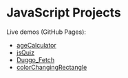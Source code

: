 # JavaScript Projects

Live demos (GitHub Pages):

- [ageCalculator](https://jrRakesh.github.io/JavaScriptProjects/ageCalculator/)
- [jsQuiz](https://jrRakesh.github.io/JavaScriptProjects/jsQuiz/)
- [Duggo_Fetch](https://jrRakesh.github.io/JavaScriptProjects/Duggo_Fetch/)
- [colorChangingRectangle](https://jrRakesh.github.io/JavaScriptProjects/colorChangingRectangle/)